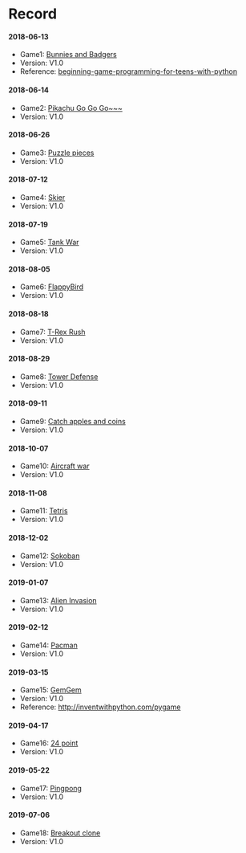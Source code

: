 # Record
#### 2018-06-13
- Game1: [Bunnies and Badgers](https://github.com/CharlesPikachu/Games/tree/master/Game1)
- Version: V1.0
- Reference: [beginning-game-programming-for-teens-with-python](https://www.raywenderlich.com/24252/beginning-game-programming-for-teens-with-python)
#### 2018-06-14
- Game2: [Pikachu Go Go Go~~~](https://github.com/CharlesPikachu/Games/tree/master/Game2)
- Version: V1.0
#### 2018-06-26
- Game3: [Puzzle pieces](https://github.com/CharlesPikachu/Games/tree/master/Game3)
- Version: V1.0
#### 2018-07-12
- Game4: [Skier](https://github.com/CharlesPikachu/Games/tree/master/Game4)
- Version: V1.0
#### 2018-07-19
- Game5: [Tank War](https://github.com/CharlesPikachu/Games/tree/master/Game5)
- Version: V1.0
#### 2018-08-05
- Game6: [FlappyBird](https://github.com/CharlesPikachu/Games/tree/master/Game6)
- Version: V1.0
#### 2018-08-18
- Game7: [T-Rex Rush](https://github.com/CharlesPikachu/Games/tree/master/Game7)
- Version: V1.0
#### 2018-08-29
- Game8: [Tower Defense](https://github.com/CharlesPikachu/Games/tree/master/Game8)
- Version: V1.0
#### 2018-09-11
- Game9: [Catch apples and coins](https://github.com/CharlesPikachu/Games/tree/master/Game9)
- Version: V1.0
#### 2018-10-07
- Game10: [Aircraft war](https://github.com/CharlesPikachu/Games/tree/master/Game10)
- Version: V1.0
#### 2018-11-08
- Game11: [Tetris](https://github.com/CharlesPikachu/Games/tree/master/Game11)
- Version: V1.0
#### 2018-12-02
- Game12: [Sokoban](https://github.com/CharlesPikachu/Games/tree/master/Game12)
- Version: V1.0
#### 2019-01-07
- Game13: [Alien Invasion](https://github.com/CharlesPikachu/Games/tree/master/Game13)
- Version: V1.0
#### 2019-02-12
- Game14: [Pacman](https://github.com/CharlesPikachu/Games/tree/master/Game14)
- Version: V1.0
#### 2019-03-15
- Game15: [GemGem](https://github.com/CharlesPikachu/Games/tree/master/Game15)
- Version: V1.0
- Reference: http://inventwithpython.com/pygame
#### 2019-04-17
- Game16: [24 point](https://github.com/CharlesPikachu/Games/tree/master/Game16)
- Version: V1.0
#### 2019-05-22
- Game17: [Pingpong](https://github.com/CharlesPikachu/Games/tree/master/Game17)
- Version: V1.0
#### 2019-07-06
- Game18: [Breakout clone](https://github.com/CharlesPikachu/Games/tree/master/Game18)
- Version: V1.0